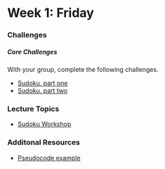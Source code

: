 # Week 1:  Friday

### Challenges

##### Core Challenges
With your group, complete the following challenges.
- [Sudoku, part one](https://github.com/bobolinks-2014/sudoku-1-modeling-logic-challenge)
- [Sudoku, part two](https://github.com/bobolinks-2014/sudoku-2-guessing-challenge)


### Lecture Topics
* [Sudoku Workshop](../resources/lectures.md#sudoku-workshop)

### Additonal Resources
* [Pseudocode example](https://gist.github.com/EdConnell/e3cb975d060cdeae68eb)
